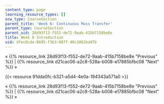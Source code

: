 ```yaml
---
content_type: page
learning_resource_types: []
ocw_type: CourseSection
parent_title: 'Week 6: Continuous Mass Transfer'
parent_type: CourseSection
parent_uid: 28d93f13-f552-de72-9aab-415b7158be8e
title: Week 6 Introduction
uid: dfec0cde-8b95-f3b3-887f-48c1061ba97b
---
```


« {{% resource_link 28d93f13-f552-de72-9aab-415b7158be8e "Previous" %}} | {{% resource_link d21cac06-a2c8-528a-b008-e17885bfbc08 "Next" %}} »

{{< resource 91dda0fc-b321-a5d4-4e0a-194343a571a0 >}}

« {{% resource_link 28d93f13-f552-de72-9aab-415b7158be8e "Previous" %}} | {{% resource_link d21cac06-a2c8-528a-b008-e17885bfbc08 "Next" %}} »